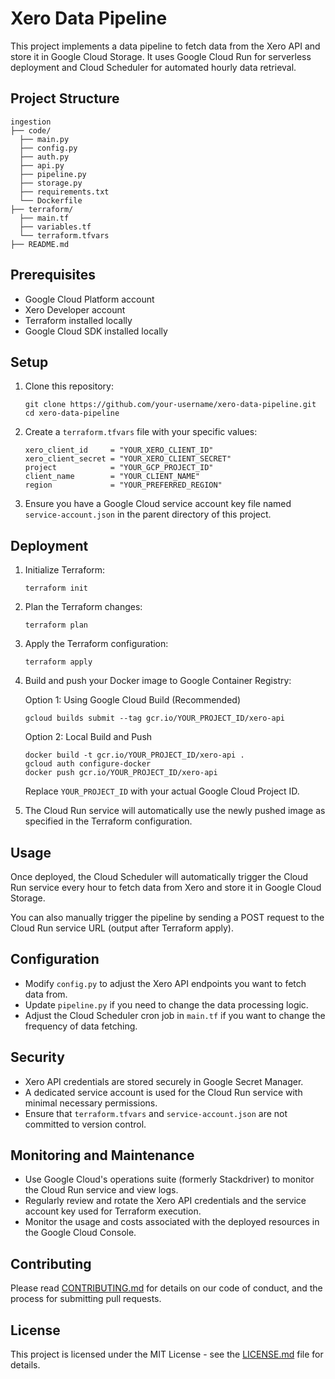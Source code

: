 # Xero Data Pipeline
This project implements a data pipeline to fetch data from the Xero API and store it in Google Cloud Storage. It uses Google Cloud Run for serverless deployment and Cloud Scheduler for automated hourly data retrieval.

## Project Structure

```
ingestion
├── code/
  ├── main.py
  ├── config.py
  ├── auth.py
  ├── api.py
  ├── pipeline.py
  ├── storage.py
  ├── requirements.txt
  └── Dockerfile
├── terraform/
  ├── main.tf
  ├── variables.tf
  └── terraform.tfvars
├── README.md
```

## Prerequisites

- Google Cloud Platform account
- Xero Developer account
- Terraform installed locally
- Google Cloud SDK installed locally

## Setup

1. Clone this repository:
   ```
   git clone https://github.com/your-username/xero-data-pipeline.git
   cd xero-data-pipeline
   ```

2. Create a `terraform.tfvars` file with your specific values:
   ```
   xero_client_id     = "YOUR_XERO_CLIENT_ID"
   xero_client_secret = "YOUR_XERO_CLIENT_SECRET"
   project            = "YOUR_GCP_PROJECT_ID"
   client_name        = "YOUR_CLIENT_NAME"
   region             = "YOUR_PREFERRED_REGION"
   ```

3. Ensure you have a Google Cloud service account key file named `service-account.json` in the parent directory of this project.

## Deployment
1. Initialize Terraform:
   ```
   terraform init
   ```

2. Plan the Terraform changes:
   ```
   terraform plan
   ```

3. Apply the Terraform configuration:
   ```
   terraform apply
   ```

4. Build and push your Docker image to Google Container Registry:
   
   Option 1: Using Google Cloud Build (Recommended)
   ```
   gcloud builds submit --tag gcr.io/YOUR_PROJECT_ID/xero-api
   ```

   Option 2: Local Build and Push
   ```
   docker build -t gcr.io/YOUR_PROJECT_ID/xero-api .
   gcloud auth configure-docker
   docker push gcr.io/YOUR_PROJECT_ID/xero-api
   ```

   Replace `YOUR_PROJECT_ID` with your actual Google Cloud Project ID.

5. The Cloud Run service will automatically use the newly pushed image as specified in the Terraform configuration.

## Usage
Once deployed, the Cloud Scheduler will automatically trigger the Cloud Run service every hour to fetch data from Xero and store it in Google Cloud Storage.

You can also manually trigger the pipeline by sending a POST request to the Cloud Run service URL (output after Terraform apply).

## Configuration

- Modify `config.py` to adjust the Xero API endpoints you want to fetch data from.
- Update `pipeline.py` if you need to change the data processing logic.
- Adjust the Cloud Scheduler cron job in `main.tf` if you want to change the frequency of data fetching.

## Security

- Xero API credentials are stored securely in Google Secret Manager.
- A dedicated service account is used for the Cloud Run service with minimal necessary permissions.
- Ensure that `terraform.tfvars` and `service-account.json` are not committed to version control.

## Monitoring and Maintenance

- Use Google Cloud's operations suite (formerly Stackdriver) to monitor the Cloud Run service and view logs.
- Regularly review and rotate the Xero API credentials and the service account key used for Terraform execution.
- Monitor the usage and costs associated with the deployed resources in the Google Cloud Console.

## Contributing
Please read [CONTRIBUTING.md](CONTRIBUTING.md) for details on our code of conduct, and the process for submitting pull requests.

## License
This project is licensed under the MIT License - see the [LICENSE.md](LICENSE.md) file for details.
